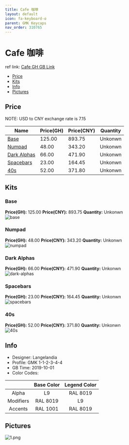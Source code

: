 ```yaml
---
title: Cafe 咖啡
layout: default
icon: fa-keyboard-o
parent: GMK Keycaps
nav_order: 310765
---
```


# Cafe 咖啡

ref link: [Cafe GH GB Link](https://geekhack.org/index.php?topic=102580.0)  

* [Price](#price)  
* [Kits](#kits)  
* [Info](#info)  
* [Pictures](#pictures)  


## Price  
NOTE: USD to CNY exchange rate is 7.15

| Name          | Price(GH)    |  Price(CNY) | Quantity |
| ------------- | ------------ |  ---------- | -------- |
|[Base](#base)|125.00|893.75|Unkonwn|
|[Numpad](#numpad)|48.00|343.20|Unkonwn|
|[Dark Alphas](#dark-alphas)|66.00|471.90|Unkonwn|
|[Spacebars](#spacebars)|23.00|164.45|Unkonwn|
|[40s](#40s)|52.00|371.80|Unkonwn|


## Kits  
### Base  
**Price(GH):** 125.00	**Price(CNY):** 893.75	**Quantity:** Unkonwn  
<img src="{{ 'assets/images/gmk-keycaps/cafe/kits_pics/base.png' | relative_url }}" alt="base" class="image featured">

### Numpad  
**Price(GH):** 48.00	**Price(CNY):** 343.20	**Quantity:** Unkonwn  
<img src="{{ 'assets/images/gmk-keycaps/cafe/kits_pics/numpad.png' | relative_url }}" alt="numpad" class="image featured">

### Dark Alphas  
**Price(GH):** 66.00	**Price(CNY):** 471.90	**Quantity:** Unkonwn  
<img src="{{ 'assets/images/gmk-keycaps/cafe/kits_pics/dark-alphas.png' | relative_url }}" alt="dark-alphas" class="image featured">

### Spacebars  
**Price(GH):** 23.00	**Price(CNY):** 164.45	**Quantity:** Unkonwn  
<img src="{{ 'assets/images/gmk-keycaps/cafe/kits_pics/spacebars.png' | relative_url }}" alt="spacebars" class="image featured">

### 40s  
**Price(GH):** 52.00	**Price(CNY):** 371.80	**Quantity:** Unkonwn  
<img src="{{ 'assets/images/gmk-keycaps/cafe/kits_pics/40s.png' | relative_url }}" alt="40s" class="image featured">


## Info  
* Designer: Langelandia  
* Profile: GMK 1-1-2-3-4-4  
* GB Time: 2019-10-01  
* Color Codes:  

| |Base Color     | Legend Color
| :-------------: | :-------------: | :------------:
|Alpha|L9|RAL 8019
|Modifiers|RAL 8019|L9
|Accents|RAL 1001|RAL 8019

## Pictures  
<img src="{{ 'assets/images/gmk-keycaps/cafe/rendering_pics/1.png' | relative_url }}" alt="1.png" class="image featured">
